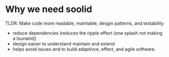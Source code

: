 # Why we need soolid

TLDR: Make code more readable, maintable, desgin patterns, and testability

- reduce dependencies (reduces the ripple effect (one splash not making a tsunami))
- design eaiser to understand maintain and extend
- helps avoid issues and to build adaptivce, effect, and agile software.
